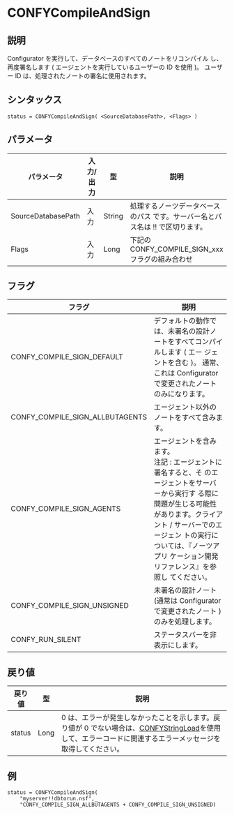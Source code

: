# CONFYCompileAndSign

## 説明
Configurator を実行して、データベースのすべてのノートをリコンパイル し、再度署名します ( エージェントを実行しているユーザーの ID を使用 )。 ユーザー ID は、処理されたノートの署名に使用されます。

## シンタックス
```
status = CONFYCompileAndSign( <SourceDatabasePath>, <Flags> )
```

## パラメータ
| パラメータ | 入力/出力 | 型 | 説明 |
| --- | --- | --- | --- |
| SourceDatabasePath | 入力 | String | 処理するノーツデータベースのパス です。サーバー名とパス名は !! で区切ります。 |
| Flags | 入力 | Long | 下記の CONFY_COMPILE_SIGN_xxx フラグの組み合わせ |

## フラグ
| フラグ | 説明 |
| --- | --- |
| CONFY_COMPILE_SIGN_DEFAULT | デフォルトの動作では、未署名の設計ノートをすべてコンパイルします ( エー ジェントを含む )。 通常、これは Configurator で変更されたノートのみになります。 |
| CONFY_COMPILE_SIGN_ALLBUTAGENTS | エージェント以外のノートをすべて含みます。 |
| CONFY_COMPILE_SIGN_AGENTS | エージェントを含みます。<br>注記 : エージェントに署名すると、そ のエージェントをサーバーから実行す る際に問題が生じる可能性があります。クライアント / サーバーでのエージェン トの実行については、『ノーツアプリ ケーション開発リファレンス』を参照し てください。 |
| CONFY_COMPILE_SIGN_UNSIGNED | 未署名の設計ノート (通常は Configurator で変更されたノート ) のみを処理します。 |
| CONFY_RUN_SILENT | ステータスバーを非表示にします。 |

## 戻り値
| 戻り値 | 型 | 説明 |
| --- | --- | --- |
| status | Long | 0 は、エラーが発生しなかったことを示します。戻り値が 0 でない場合は、[CONFYStringLoad](scriptstringload.md)を使用して、エラーコードに関連するエラーメッセージを取得してください。 |

## 例
```vbscript
status = CONFYCompileAndSign(
    "myserver!!dbtorun.nsf",_
    "CONFY_COMPILE_SIGN_ALLBUTAGENTS + CONFY_COMPILE_SIGN_UNSIGNED)
```